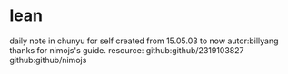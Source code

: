 # lean
daily note in chunyu for self
created from 15.05.03 to now
autor:billyang
thanks for nimojs's guide. 
resource:
github:github/2319103827
github:github/nimojs
